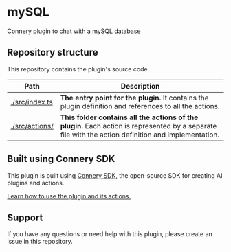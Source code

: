 # mySQL

Connery plugin to chat with a mySQL database

## Repository structure

This repository contains the plugin's source code.

| Path                            | Description                                                                                                                                          |
| ------------------------------- | ---------------------------------------------------------------------------------------------------------------------------------------------------- |
| [./src/index.ts](/src/index.ts) | **The entry point for the plugin.** It contains the plugin definition and references to all the actions.                                             |
| [./src/actions/](/src/actions/) | **This folder contains all the actions of the plugin.** Each action is represented by a separate file with the action definition and implementation. |

## Built using Connery SDK

This plugin is built using [Connery SDK](https://github.com/connery-io/connery-sdk), the open-source SDK for creating AI plugins and actions.

[Learn how to use the plugin and its actions.](https://docs.connery.io/sdk/guides/use-a-plugin)

## Support

If you have any questions or need help with this plugin, please create an issue in this repository.
